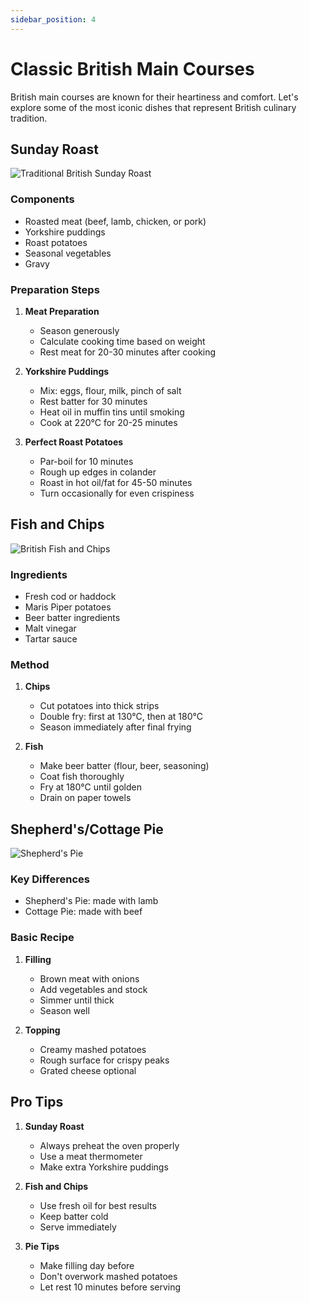 ```yaml
---
sidebar_position: 4
---
```


# Classic British Main Courses

British main courses are known for their heartiness and comfort. Let's explore some of the most iconic dishes that represent British culinary tradition.

## Sunday Roast

![Traditional British Sunday Roast](https://upload.wikimedia.org/wikipedia/commons/2/26/Sunday_roast_-_roast_beef_1.jpg)

### Components

- Roasted meat (beef, lamb, chicken, or pork)
- Yorkshire puddings
- Roast potatoes
- Seasonal vegetables
- Gravy

### Preparation Steps

1. **Meat Preparation**

   - Season generously
   - Calculate cooking time based on weight
   - Rest meat for 20-30 minutes after cooking

2. **Yorkshire Puddings**

   - Mix: eggs, flour, milk, pinch of salt
   - Rest batter for 30 minutes
   - Heat oil in muffin tins until smoking
   - Cook at 220°C for 20-25 minutes

3. **Perfect Roast Potatoes**
   - Par-boil for 10 minutes
   - Rough up edges in colander
   - Roast in hot oil/fat for 45-50 minutes
   - Turn occasionally for even crispiness

## Fish and Chips

![British Fish and Chips](https://upload.wikimedia.org/wikipedia/commons/f/ff/Fish_and_chips_blackpool.jpg)

### Ingredients

- Fresh cod or haddock
- Maris Piper potatoes
- Beer batter ingredients
- Malt vinegar
- Tartar sauce

### Method

1. **Chips**

   - Cut potatoes into thick strips
   - Double fry: first at 130°C, then at 180°C
   - Season immediately after final frying

2. **Fish**
   - Make beer batter (flour, beer, seasoning)
   - Coat fish thoroughly
   - Fry at 180°C until golden
   - Drain on paper towels

## Shepherd's/Cottage Pie

![Shepherd's Pie](https://upload.wikimedia.org/wikipedia/commons/8/8d/Shepherd%27s_Pie_with_Lamb.jpg)

### Key Differences

- Shepherd's Pie: made with lamb
- Cottage Pie: made with beef

### Basic Recipe

1. **Filling**

   - Brown meat with onions
   - Add vegetables and stock
   - Simmer until thick
   - Season well

2. **Topping**
   - Creamy mashed potatoes
   - Rough surface for crispy peaks
   - Grated cheese optional

## Pro Tips

1. **Sunday Roast**

   - Always preheat the oven properly
   - Use a meat thermometer
   - Make extra Yorkshire puddings

2. **Fish and Chips**

   - Use fresh oil for best results
   - Keep batter cold
   - Serve immediately

3. **Pie Tips**
   - Make filling day before
   - Don't overwork mashed potatoes
   - Let rest 10 minutes before serving
